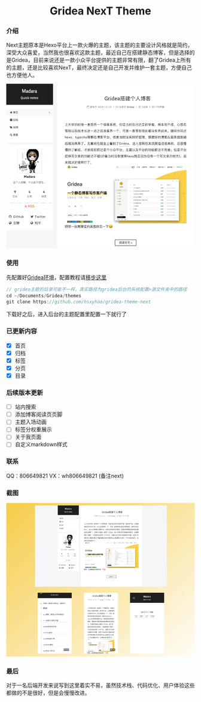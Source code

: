 <h1 align="center">
  Gridea NexT Theme
</h1>

### 介绍
Next主题原本是Hexo平台上一款火爆的主题，该主题的主要设计风格就是简约，深受大众喜爱，当然我也很喜欢这款主题，最近自己在搭建静态博客，但是选择的是Gridea，目前来说还是一款小众平台提供的主题非常有限，翻了Gridea上所有的主题，还是比较喜欢NexT，最终决定还是自己开发并维护一套主题，方便自己也方便他人。

![NexT主题预览](assets/images/preview.png)

### 使用
先配置好[Gridea环境](https://gridea.dev/docs/)，配置教程请[移步这里](https://hsxyhao.github.io/post/gridea-setup/)
```java
// gridea主题的目录可能不一样，真实路径为gridea后台的系统配置>源文件夹中的路径
cd ~/Documents/Gridea/themes
git clone https://github.com/hsxyhao/gridea-theme-next

```
下载好之后，进入后台的主题配置里配置一下就行了

### 已更新内容

- [x] 首页
- [x] 归档
- [x] 标签
- [x] 分页
- [x] 目录

### 后续版本更新
- [ ] 站内搜索
- [ ] 添加博客阅读页页脚
- [ ] 主题入场动画
- [ ] 标签分权重展示
- [ ] 关于我页面
- [ ] 自定义markdown样式

### 联系
QQ：806649821
VX：wh806649821 (备注next)

### 截图
![NexT主题截图](assets/images/overview.png)
### 最后
对于一名后端开发来说写到这里着实不易，虽然技术栈、代码优化、用户体验这些都做的不是很好，但是会慢慢改进。
